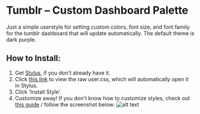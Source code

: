 # Tumblr – Custom Dashboard Palette

Just a simple userstyle for setting custom colors, font size, and font family for the tumblr dashboard that will update automatically. The default theme is dark purple.

## How to Install:
1. Get [Stylus](https://github.com/openstyles/stylus#readme), if you don't already have it.
2. Click [this link](https://github.com/paw/tumblr-custom-palette-userstyle/raw/main/tumblr-custom-dash-palette.user.css) to view the raw user.css, which will automatically open it in Stylus.
3. Click 'Install Style'.
4. Customize away! If you don't know how to customize styles, check out [this guide](https://github.com/openstyles/stylus/wiki/Usercss#how-do-i-customize-usercss) / follow the screenshot below:
![alt text](https://i.postimg.cc/LXX2yF45/customize.png)
